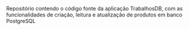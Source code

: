 Repositório contendo o código fonte da aplicação TrabalhosDB, com as funcionalidades de criação, leitura e atualização de produtos em banco PostgreSQL
